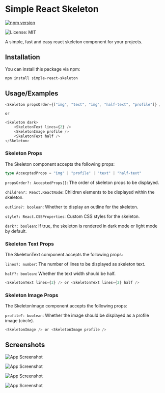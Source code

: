 # Simple React Skeleton

[![npm version](https://badge.fury.io/js/your-package-name.svg)](https://badge.fury.io/js/simple-react-skeleton.svg) 

![License: MIT](https://img.shields.io/badge/License-MIT-yellow.svg)

A simple, fast and easy react skeleton component for your projects.

## Installation

You can install this package via npm:

```bash
npm install simple-react-skeleton
```
## Usage/Examples

```typescript
<Skeleton propsOrder={["img", "text", "img", "half-text", "profile"]} />

or

<Skeleton dark>
    <SkeletonText lines={2} />
    <SkeletonImage profile />
    <SkeletonText half />
</Skeleton>
```

### Skeleton Props
The Skeleton component accepts the following props:

```typescript
type AccecptedProps = "img" | "profile" | "text" | "half-text"
```

`propsOrder?: AcceptedProps[]`: The order of skeleton props to be displayed.

`children?: React.ReactNode`: Children elements to be displayed within the skeleton.

`outline?: boolean`: Whether to display an outline for the skeleton.

`style?: React.CSSProperties`: Custom CSS styles for the skeleton.

`dark?: boolean`: If true, the skeleton is rendered in dark mode or light mode by default.

### Skeleton Text Props

The SkeletonText component accepts the following props:

`lines?: number`: The number of lines to be displayed as skeleton text.

`half?: boolean`: Whether the text width should be half.

```typescript
<SkeletonText lines={2} /> or <SkeletonText lines={2} half />
```

### Skeleton Image Props
The SkeletonImage component accepts the following props:

`profile?: boolean`: Whether the image should be displayed as a profile image (circle).

```typescript
<SkeletonImage /> or <SkeletonImage profile />
```
## Screenshots

![App Screenshot](https://engineerskool.com/gif/srsc1.gif)

![App Screenshot](https://engineerskool.com/gif/srsc1d.gif)

![App Screenshot](https://engineerskool.com/gif/srsc2.gif)

![App Screenshot](https://engineerskool.com/gif/srsc2d.gif)

